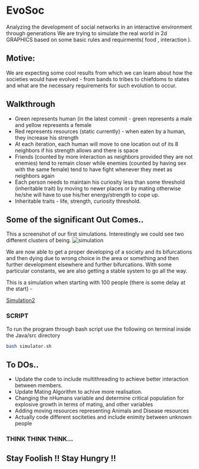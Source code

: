 # EvoSoc
Analyzing the development of social networks in an interactive environment through generations
We are trying to simulate the real world in 2d GRAPHICS based on some basic rules and requirments( food , interaction ).
 
## Motive:
We are expecting some cool results from which we can learn about how the societies would have evolved - from bands to tribes to chiefdoms to states and what are the necessary requirements for such evolution to occur.

## Walkthrough 
 * Green represents human (in the latest commit - green represents a male and yellow represents a female
 * Red represents resources (static currently) - when eaten by a human, they increase his strength
 * At each iteration, each human will move to one location out of its 8 neighbors if his strength allows and there is space
 * Friends (counted by more interaction as neighbors provided they are not enemies) tend to remain closer while enemies (counted by having sex with the same female) tend to have fight whenever they meet as neighbors again
 * Each person needs to maintain his curiosity less than some threshold (inheritable trait) by moving to newer places or by mating otherwise he/she will have to use his/her energy/strength to cope up. 
 * Inheritable traits - life, strength, curiosity threshold.
 
## Some of the significant Out Comes..
This a screenshot of our first simulations.
Interestingly we could see two different clusters of being.
![simulation](https://user-images.githubusercontent.com/35027192/44126950-9260ea1c-a058-11e8-9c23-2825728d46dc.png)

We are now able to get a proper developing of a society and its bifurcations and then dying due to wrong choice in the area or something and then further development elsewhere and further bifurcations. With some particular constants, we are also getting a stable system to go all the way.

This is a simulation when starting with 100 people (there is some delay at the start) -

[Simulation2](https://drive.google.com/file/d/1djNtuQw4KjDcDOL9RKD4r1bWMQLcgMld/view?usp=sharing)

### SCRIPT
To run the program through bash script use the following on terminal inside the Java/src directory


```bash
bash simulator.sh
```
## To DOs..
* Update the code to include multithreading to achieve better interaction between members.
* Update Mating Algorithm to achive more realisation.
* Changing the nHumans variable and determine critical population for explosive growth in terms of mating, and other variables
* Adding moving resources representing Animals and Disease resources
* Actually code different sociteties and include enimity between unknown people



### THINK THINK THINK...
## Stay Foolish !! Stay Hungry !!
  

